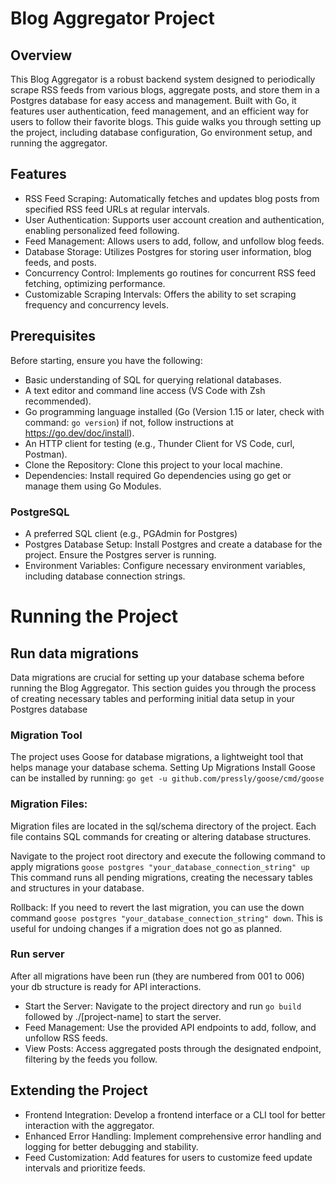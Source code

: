 # Blog Aggregator Project
## Overview
This Blog Aggregator is a robust backend system designed to periodically scrape RSS feeds from various blogs, aggregate posts, and store them in a Postgres database for easy access and management. Built with Go, it features user authentication, feed management, and an efficient way for users to follow their favorite blogs. 
This guide walks you through setting up the project, including database configuration, Go environment setup, and running the aggregator.

## Features
- RSS Feed Scraping: Automatically fetches and updates blog posts from specified RSS feed URLs at regular intervals.
- User Authentication: Supports user account creation and authentication, enabling personalized feed following.
- Feed Management: Allows users to add, follow, and unfollow blog feeds.
- Database Storage: Utilizes Postgres for storing user information, blog feeds, and posts.
- Concurrency Control: Implements go routines for concurrent RSS feed fetching, optimizing performance.
- Customizable Scraping Intervals: Offers the ability to set scraping frequency and concurrency levels.

## Prerequisites
Before starting, ensure you have the following:
- Basic understanding of SQL for querying relational databases.
- A text editor and command line access (VS Code with Zsh recommended).
- Go programming language installed (Go (Version 1.15 or later, check with command: ```go version```) if not, follow instructions at https://go.dev/doc/install).
- An HTTP client for testing (e.g., Thunder Client for VS Code, curl, Postman).
- Clone the Repository: Clone this project to your local machine.
- Dependencies: Install required Go dependencies using go get or manage them using Go Modules.
### PostgreSQL
- A preferred SQL client (e.g., PGAdmin for Postgres)
- Postgres Database Setup: Install Postgres and create a database for the project. Ensure the Postgres server is running.
- Environment Variables: Configure necessary environment variables, including database connection strings.

# Running the Project

## Run data migrations
Data migrations are crucial for setting up your database schema before running the Blog Aggregator. This section guides you through the process of creating necessary tables and performing initial data setup in your Postgres database

### Migration Tool
The project uses Goose for database migrations, a lightweight tool that helps manage your database schema. 
Setting Up Migrations
Install Goose can be installed by running: ```go get -u github.com/pressly/goose/cmd/goose```

### Migration Files:
Migration files are located in the sql/schema directory of the project. Each file contains SQL commands for creating or altering database structures. 

Navigate to the project root directory and execute the following command to apply migrations ```goose postgres "your_database_connection_string" up``` This command runs all pending migrations, creating the necessary tables and structures in your database.

Rollback: If you need to revert the last migration, you can use the down command ```goose postgres "your_database_connection_string" down```. This is useful for undoing changes if a migration does not go as planned.

### Run server
After all migrations have been run (they are numbered from 001 to 006) your db structure is ready for API interactions.
- Start the Server: Navigate to the project directory and run ```go build``` followed by ./[project-name] to start the server.
- Feed Management: Use the provided API endpoints to add, follow, and unfollow RSS feeds.
- View Posts: Access aggregated posts through the designated endpoint, filtering by the feeds you follow.

## Extending the Project
- Frontend Integration: Develop a frontend interface or a CLI tool for better interaction with the aggregator.
- Enhanced Error Handling: Implement comprehensive error handling and logging for better debugging and stability.
- Feed Customization: Add features for users to customize feed update intervals and prioritize feeds.
